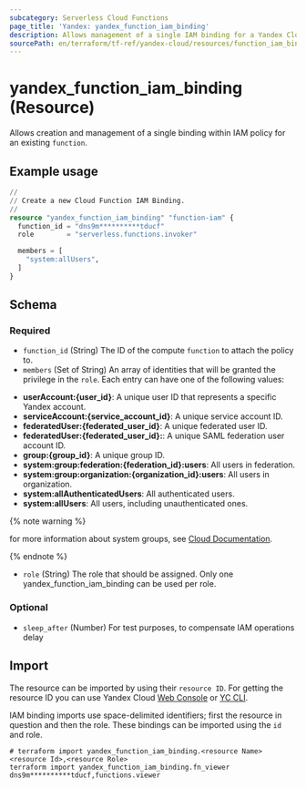 ```yaml
---
subcategory: Serverless Cloud Functions
page_title: 'Yandex: yandex_function_iam_binding'
description: Allows management of a single IAM binding for a Yandex Cloud Function.
sourcePath: en/terraform/tf-ref/yandex-cloud/resources/function_iam_binding.md
---
```


# yandex_function_iam_binding (Resource)

Allows creation and management of a single binding within IAM policy for an existing `function`.

## Example usage

```terraform
//
// Create a new Cloud Function IAM Binding.
//
resource "yandex_function_iam_binding" "function-iam" {
  function_id = "dns9m**********tducf"
  role        = "serverless.functions.invoker"

  members = [
    "system:allUsers",
  ]
}
```

<!-- schema generated by tfplugindocs -->
## Schema

### Required

- `function_id` (String) The ID of the compute `function` to attach the policy to.
- `members` (Set of String) An array of identities that will be granted the privilege in the `role`. Each entry can have one of the following values:
 * **userAccount:{user_id}**: A unique user ID that represents a specific Yandex account.
 * **serviceAccount:{service_account_id}**: A unique service account ID.
 * **federatedUser:{federated_user_id}**: A unique federated user ID.
 * **federatedUser:{federated_user_id}:**: A unique SAML federation user account ID.
 * **group:{group_id}**: A unique group ID.
 * **system:group:federation:{federation_id}:users**: All users in federation.
 * **system:group:organization:{organization_id}:users**: All users in organization.
 * **system:allAuthenticatedUsers**: All authenticated users.
 * **system:allUsers**: All users, including unauthenticated ones.

{% note warning %}

for more information about system groups, see [Cloud Documentation](https://yandex.cloud/docs/iam/concepts/access-control/system-group).

{% endnote %}

- `role` (String) The role that should be assigned. Only one yandex_function_iam_binding can be used per role.

### Optional

- `sleep_after` (Number) For test purposes, to compensate IAM operations delay

## Import

The resource can be imported by using their `resource ID`. For getting the resource ID you can use Yandex Cloud [Web Console](https://console.yandex.cloud) or [YC CLI](https://yandex.cloud/docs/cli/quickstart).

IAM binding imports use space-delimited identifiers; first the resource in question and then the role. These bindings can be imported using the `id` and role.

```shell
# terraform import yandex_function_iam_binding.<resource Name> <resource Id>,<resource Role>
terraform import yandex_function_iam_binding.fn_viewer dns9m**********tducf,functions.viewer
```
